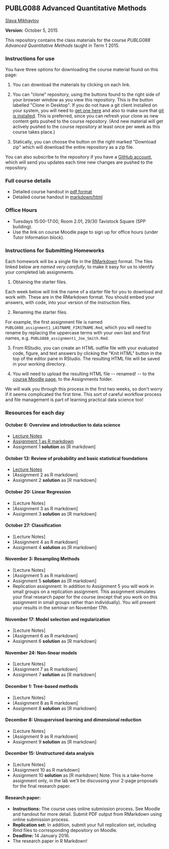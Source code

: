 ## PUBLG088 Advanced Quantitative Methods ##


[Slava Mikhaylov](s.mikhaylov@ucl.ac.uk)

**Version:** October 5, 2015

This repository contains the class materials for the course *PUBLG088 Advanced Quantitative Methods* taught in Term 1 2015.  

### Instructions for use ###

You have three options for downloading the course material found on this page:  

1.  You can download the materials by clicking on each link.  

2.  You can "clone" repository, using the buttons found to the right side of your browser window as you view this repository.  This is the button labelled "Clone in Desktop".  If you do not have a git client installed on your system, you will need to [get one here](https://git-scm.com/download/gui) and also to make sure that [git is installed](https://git-scm.com/downloads).  This is preferred, since you can refresh your clone as new content gets pushed to the course repository.  (And new material will get actively pushed to the course repository at least once per week as this course takes place.)

3.  Statically, you can choose the button on the right marked "Download zip" which will download the entire repository as a zip file.

You can also subscribe to the repository if you have a [GitHub account](https://github.com), which will send you updates each time new changes are pushed to the repository.

### Full course details ###

- Detailed course handout in [pdf format](handout/PUBLG088Handout.pdf)
- Detailed course handout in [markdown/html](handout/PUBLG088Handout.md)

### Office Hours ###

- Tuesdays 15:00-17:00, Room 2.01, 29/30 Tavistock Square (SPP building).
- Use the link on course Moodle page to sign up for office hours (under Tutor Information block).


### Instructions for Submitting Homeworks ###

Each homework will be a single file in the [RMarkdown](http://bit.ly/R_markdown) format.  The files linked below are *named very carefully*, to make it easy for us to identify your completed lab assignments.  

1.  Obtaining the starter files.  

Each week below will link the name of a starter file for you to download and work with.  These are in the RMarkdown format.  You should embed your answers, with code, into your version of the instruction files.

2.  Renaming the starter files.  
    
For example, the first assignment file is named `PUBLG088_assignment1_LASTNAME_FIRSTNAME.Rmd`, which you will need to rename by replacing the uppercase terms with your own last and first names, e.g.  `PUBLG088_assignment1_Joe_Smith.Rmd`.
    
3.  From RStudio, you can create an HTML outfile file with your evaluated code, figure, and text answers by clicking the "Knit HTML" button in the top of the editor pane in RStudio.  The resulting HTML file will be saved in your working directory.

4.  You will need to upload the resulting HTML file -- renamed! -- to the [course Moodle page](https://moodle.ucl.ac.uk/course/view.php?id=14161), to the Assignments folder.  

We will walk you through this process in the first two weeks, so don't worry if it seems complicated the first time.  This sort of careful workflow process and file management is part of learning practical data science too!

### Resources for each day ###

#### October 6: Overview and introduction to data science

- [Lecture Notes](week1/PUBLG088_week1.pdf)
- [Assignment 1 as R markdown](week1/PUBLG088_assignment1_LASTNAME_FIRSTNAME.Rmd)
- Assignment 1 **solution** as [R markdown]<!--(week1/PUBLG088_assignment1_solution.Rmd)-->

#### October 13: Review of probability and basic statistical foundations  

- [Lecture Notes](week2/PUBLG088_week2.pdf)
- [Assignment 2 as R markdown]<!--  (week2/PUBLG088_assignment2_LASTNAME_FIRSTNAME.Rmd) -->
- Assignment 2 **solution** as [R markdown]<!--(week2/PUBLG088_assignment2_solution.Rmd)-->

#### October 20: Linear Regression 

- [Lecture Notes]<!--(week3/PUBLG088_week3.pdf)-->
- [Assignment 3 as R markdown]<!--(week3/PUBLG088_assignment3_LASTNAME_FIRSTNAME.Rmd)-->
- Assignment 3 **solution** as [R markdown]<!--(week3/PUBLG088_assignment3_solution.Rmd)-->

#### October 27: Classification 

- [Lecture Notes]<!--(week4/PUBLG088_week4.pdf)-->
- [Assignment 4 as R markdown]<!--(week4/PUBLG088_assignment4_LASTNAME_FIRSTNAME.Rmd)-->
- Assignment 4 **solution** as [R markdown]<!--(week4/PUBLG088_assignment4_solution.Rmd)-->

#### November 3: Resampling Methods

- [Lecture Notes]<!--(week5/PUBLG088_week5.pdf)-->
- [Assignment 5 as R markdown]<!--(week5/PUBLG088_assignment5_LASTNAME_FIRSTNAME.Rmd)-->
- Assignment 5 **solution** as [R markdown]<!--(week5/PUBLG088_assignment5_solution.Rmd)-->
- Replication assignment: In addition to Assignment 5 you will work in small groups on a replication assignment. This assignment simulates your final research paper for the course (except that you work on this assignment in small groups rather than individually). You will present your results in the seminar on November 17th.

#### November 17: Model selection and regularization

- [Lecture Notes]<!--(week6/PUBLG088_week6.pdf)-->
- [Assignment 6 as R markdown]<!--(week6/PUBLG088_assignment6_LASTNAME_FIRSTNAME.Rmd)-->
- Assignment 6 **solution** as [R markdown]<!--(week6/PUBLG088_assignment6_solution.Rmd)-->

#### November 24: Non-linear models

- [Lecture Notes]<!--(week7/PUBLG088_week7.pdf)-->
- [Assignment 7 as R markdown]<!--(week7/PUBLG088_assignment7_LASTNAME_FIRSTNAME.Rmd)-->
- Assignment 7 **solution** as [R markdown]<!--(week7/PUBLG088_assignment7_solution.Rmd)-->

#### December 1: Tree-based methods

- [Lecture Notes]<!--(week8/PUBLG088_week8.pdf)-->
- [Assignment 8 as R markdown]<!--(week8/PUBLG088_assignment8_LASTNAME_FIRSTNAME.Rmd)-->
- Assignment 8 **solution** as [R markdown]<!--(week8/PUBLG088_assignment8_solution.Rmd)-->

#### December 8: Unsupervised learning and dimensional reduction

- [Lecture Notes]<!--(week9/PUBLG088_week9.pdf)-->
- [Assignment 9 as R markdown]<!--(week9/PUBLG088_assignment9_LASTNAME_FIRSTNAME.Rmd)-->
- Assignment 9 **solution** as [R markdown]<!--(week9/PUBLG088_assignment9_solution.Rmd)-->

#### December 15: Unstructured data analysis

- [Lecture Notes]<!--(week10/PUBLG088_week10.pdf)-->
- [Assignment 10 as R markdown]<!--(week10/PUBLG088_assignment10_LASTNAME_FIRSTNAME.Rmd)-->
- Assignment 10 **solution** as [R markdown]<!--(week10/PUBLG088_assignment10_solution.Rmd)-->  Note: This is a take-home assignment only, in the lab we'll be discussing your 2-page proposals for the final research paper. 

#### Research paper: 

- **Instructions:**  The course uses online submission process. See Moodle and handout for more detail. Submit PDF output from RMarkdown using online submission process. 
- **Replication set:** In addition, submit your full replication set, including Rmd files to corresponding depository on Moodle. 
- **Deadline:** 14 January 2016.
- The research paper in R Markdown!

